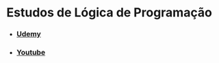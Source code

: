 # Estudos de Lógica de Programação
- ### [Udemy](https://www.udemy.com/course/curso-algoritmos-logica-de-programacao/)
- ### [Youtube](https://www.youtube.com/playlist?list=PLHz_AreHm4dmSj0MHol_aoNYCSGFqvfXV)
